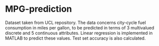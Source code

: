 # MPG-prediction

Dataset taken from UCL repository. The data concerns city-cycle fuel consumption in miles per gallon, to be predicted in terms of 
3 multivalued discrete and 5 continuous attributes. Linear regression is implemented in MATLAB to predict these values. Test set accuracy
is also calculated.
